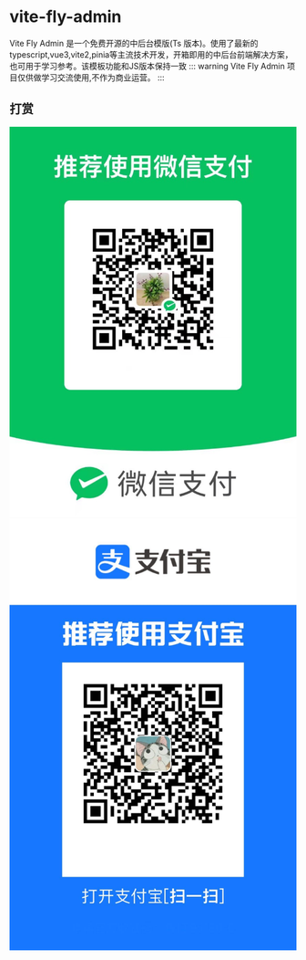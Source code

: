 # vite-fly-admin
Vite Fly Admin  是一个免费开源的中后台模版(Ts 版本)。使用了最新的typescript,vue3,vite2,pinia等主流技术开发，开箱即用的中后台前端解决方案，也可用于学习参考。该模板功能和JS版本保持一致
::: warning
Vite Fly Admin 项目仅供做学习交流使用,不作为商业运营。
:::

## 打赏
<!-- 
| 支付宝                                    | 微信 |
| ----------------------------------------- | ---- |
| ![zhifubao](../assert/zhifubaoPayImg.jpg) |   ![weixin](../assert/weixinPayImg.jpg)   |
 -->


<script setup lang="ts">
import { withBase, useData } from 'vitepress'
const { theme } = useData()
</script>
<da-shang />
 <div class='wx'>
    <img src='../assert/weixinPayImg.jpg'>
 </div>
 <div  class='zfb'>
    <img src='../assert/zhifubaoPayImg.jpg'>
 </div>
<!-- <style scoped >
    .wx,.zfb{
        width:50%
    }
</style> -->

